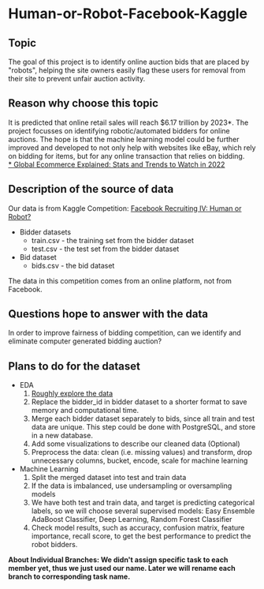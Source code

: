 # Human-or-Robot-Facebook-Kaggle

## Topic
The goal of this project is to identify online auction bids that are placed by "robots", helping the site owners easily flag these users for removal from their site to prevent unfair auction activity. 

## Reason why choose this topic
It is predicted that online retail sales will reach $6.17 trillion by 2023*. The project focusses on identifying robotic/automated bidders for online auctions. The hope is that the machine learning model could be further improved and developed to not only help with websites like eBay, which rely on bidding for items, but for any online transaction that relies on bidding.
<br>[* Global Ecommerce Explained: Stats and Trends to Watch in 2022](https://www.shopify.ca/enterprise/global-ecommerce-statistics#3)

## Description of the source of data
Our data is from Kaggle Competition: [Facebook Recruiting IV: Human or Robot?](https://www.kaggle.com/competitions/facebook-recruiting-iv-human-or-bot/data)
- Bidder datasets
  - train.csv - the training set from the bidder dataset
  - test.csv - the test set from the bidder dataset
- Bid dataset<br />
  - bids.csv - the bid dataset <br>
  
The data in this competition comes from an online platform, not from Facebook.

## Questions hope to answer with the data
In order to improve fairness of bidding competition, can we identify and eliminate computer generated bidding auction? </br>

## Plans to do for the dataset
- EDA
  1.	[Roughly explore the data](https://github.com/Marwan-Takrouri/Human-or-Robot-Facebook-Kaggle/blob/jiawen/Explore_the_data.ipynb)
  2.	Replace the bidder_id in bidder dataset to a shorter format to save memory and computational time.
  3.	Merge each bidder dataset separately to bids, since all train and test data are unique. This step could be done with PostgreSQL, and store in a new database.
  4.	Add some visualizations to describe our cleaned data (Optional)
  5.	Preprocess the data: clean (i.e. missing values) and transform, drop unnecessary columns, bucket, encode, scale for machine learning
- Machine Learning
  1.	Split the merged dataset into test and train data
  2.	If the data is imbalanced, use undersampling or oversampling models
  3.	We have both test and train data, and target is predicting categorical labels, so we will choose several supervised models: Easy Ensemble AdaBoost Classifier, Deep Learning, Random Forest Classifier 
  4.	Check model results, such as accuracy, confusion matrix, feature importance, recall score, to get the best performance to predict the robot bidders. 

**About Individual Branches: We didn't assign specific task to each member yet, thus we just used our name. Later we will rename each branch to corresponding task name.**
